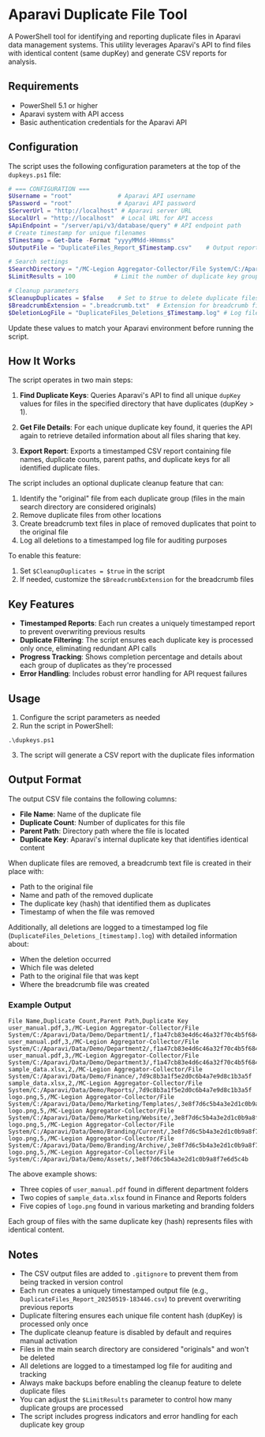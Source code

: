 # Aparavi Duplicate File Tool

A PowerShell tool for identifying and reporting duplicate files in Aparavi data management systems. This utility leverages Aparavi's API to find files with identical content (same dupKey) and generate CSV reports for analysis.

## Requirements

- PowerShell 5.1 or higher
- Aparavi system with API access
- Basic authentication credentials for the Aparavi API

## Configuration

The script uses the following configuration parameters at the top of the `dupkeys.ps1` file:

```powershell
# === CONFIGURATION ===
$Username = "root"             # Aparavi API username
$Password = "root"             # Aparavi API password
$ServerUrl = "http://localhost" # Aparavi server URL
$LocalUrl = "http://localhost"  # Local URL for API access
$ApiEndpoint = "/server/api/v3/database/query" # API endpoint path
# Create timestamp for unique filenames
$Timestamp = Get-Date -Format "yyyyMMdd-HHmmss"
$OutputFile = "DuplicateFiles_Report_$Timestamp.csv"    # Output report filename with timestamp

# Search settings
$SearchDirectory = "/MC-Legion Aggregator-Collector/File System/C:/Aparavi/Data/Demo/" # Directory to search
$LimitResults = 100           # Limit the number of duplicate key groups to process

# Cleanup parameters
$CleanupDuplicates = $false    # Set to $true to delete duplicate files and create breadcrumbs
$BreadcrumbExtension = ".breadcrumb.txt"  # Extension for breadcrumb files
$DeletionLogFile = "DuplicateFiles_Deletions_$Timestamp.log" # Log file for tracking deletions
```

Update these values to match your Aparavi environment before running the script.

## How It Works

The script operates in two main steps:

1. **Find Duplicate Keys**: Queries Aparavi's API to find all unique `dupKey` values for files in the specified directory that have duplicates (dupKey > 1).

2. **Get File Details**: For each unique duplicate key found, it queries the API again to retrieve detailed information about all files sharing that key.

3. **Export Report**: Exports a timestamped CSV report containing file names, duplicate counts, parent paths, and duplicate keys for all identified duplicate files.

The script includes an optional duplicate cleanup feature that can:

1. Identify the "original" file from each duplicate group (files in the main search directory are considered originals)
2. Remove duplicate files from other locations
3. Create breadcrumb text files in place of removed duplicates that point to the original file
4. Log all deletions to a timestamped log file for auditing purposes

To enable this feature:

1. Set `$CleanupDuplicates = $true` in the script
2. If needed, customize the `$BreadcrumbExtension` for the breadcrumb files

## Key Features

- **Timestamped Reports**: Each run creates a uniquely timestamped report to prevent overwriting previous results
- **Duplicate Filtering**: The script ensures each duplicate key is processed only once, eliminating redundant API calls
- **Progress Tracking**: Shows completion percentage and details about each group of duplicates as they're processed
- **Error Handling**: Includes robust error handling for API request failures

## Usage

1. Configure the script parameters as needed
2. Run the script in PowerShell:

```
.\dupkeys.ps1
```

3. The script will generate a CSV report with the duplicate files information

## Output Format

The output CSV file contains the following columns:

- **File Name**: Name of the duplicate file
- **Duplicate Count**: Number of duplicates for this file
- **Parent Path**: Directory path where the file is located
- **Duplicate Key**: Aparavi's internal duplicate key that identifies identical content

When duplicate files are removed, a breadcrumb text file is created in their place with:
- Path to the original file
- Name and path of the removed duplicate
- The duplicate key (hash) that identified them as duplicates
- Timestamp of when the file was removed

Additionally, all deletions are logged to a timestamped log file (`DuplicateFiles_Deletions_[timestamp].log`) with detailed information about:
- When the deletion occurred
- Which file was deleted
- Path to the original file that was kept
- Where the breadcrumb file was created

### Example Output

```csv
File Name,Duplicate Count,Parent Path,Duplicate Key
user_manual.pdf,3,/MC-Legion Aggregator-Collector/File System/C:/Aparavi/Data/Demo/Department1/,f1a47cb83e4d6c46a32f70c4b5f684e9
user_manual.pdf,3,/MC-Legion Aggregator-Collector/File System/C:/Aparavi/Data/Demo/Department2/,f1a47cb83e4d6c46a32f70c4b5f684e9
user_manual.pdf,3,/MC-Legion Aggregator-Collector/File System/C:/Aparavi/Data/Demo/Department3/,f1a47cb83e4d6c46a32f70c4b5f684e9
sample_data.xlsx,2,/MC-Legion Aggregator-Collector/File System/C:/Aparavi/Data/Demo/Finance/,7d9c8b3a1f5e2d0c6b4a7e9d8c1b3a5f
sample_data.xlsx,2,/MC-Legion Aggregator-Collector/File System/C:/Aparavi/Data/Demo/Reports/,7d9c8b3a1f5e2d0c6b4a7e9d8c1b3a5f
logo.png,5,/MC-Legion Aggregator-Collector/File System/C:/Aparavi/Data/Demo/Marketing/Templates/,3e8f7d6c5b4a3e2d1c0b9a8f7e6d5c4b
logo.png,5,/MC-Legion Aggregator-Collector/File System/C:/Aparavi/Data/Demo/Marketing/Website/,3e8f7d6c5b4a3e2d1c0b9a8f7e6d5c4b
logo.png,5,/MC-Legion Aggregator-Collector/File System/C:/Aparavi/Data/Demo/Branding/Current/,3e8f7d6c5b4a3e2d1c0b9a8f7e6d5c4b
logo.png,5,/MC-Legion Aggregator-Collector/File System/C:/Aparavi/Data/Demo/Branding/Archive/,3e8f7d6c5b4a3e2d1c0b9a8f7e6d5c4b
logo.png,5,/MC-Legion Aggregator-Collector/File System/C:/Aparavi/Data/Demo/Assets/,3e8f7d6c5b4a3e2d1c0b9a8f7e6d5c4b
```

The above example shows:

- Three copies of `user_manual.pdf` found in different department folders
- Two copies of `sample_data.xlsx` found in Finance and Reports folders
- Five copies of `logo.png` found in various marketing and branding folders

Each group of files with the same duplicate key (hash) represents files with identical content.

## Notes

- The CSV output files are added to `.gitignore` to prevent them from being tracked in version control
- Each run creates a uniquely timestamped output file (e.g., `DuplicateFiles_Report_20250519-183446.csv`) to prevent overwriting previous reports
- Duplicate filtering ensures each unique file content hash (dupKey) is processed only once
- The duplicate cleanup feature is disabled by default and requires manual activation
- Files in the main search directory are considered "originals" and won't be deleted
- All deletions are logged to a timestamped log file for auditing and tracking
- Always make backups before enabling the cleanup feature to delete duplicate files
- You can adjust the `$LimitResults` parameter to control how many duplicate groups are processed
- The script includes progress indicators and error handling for each duplicate key group